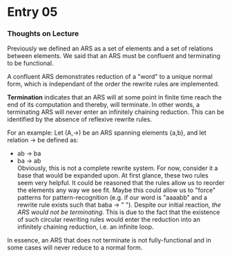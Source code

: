 # Entry 05

### Thoughts on Lecture

Previously we defined an ARS as a set of elements and a set of relations between elements.
We said that an ARS must be confluent and terminating to be functional.

A confluent ARS demonstrates reduction of a "word" to a unique normal form, which is independant of the order the rewrite rules are implemented.

**Termination** indicates that an ARS will at some point in finite time reach the end of its computation and thereby, will terminate.
In other words, a terminating ARS will never enter an infinitely chaining reduction.
This can be identified by the absence of reflexive rewrite rules.

For an example: Let (A,->) be an ARS spanning elements {a,b}, and let relation -> be defined as:
- ab -> ba
- ba -> ab<br/>
Obviously, this is not a complete rewrite system.
For now, consider it a base that would be expanded upon.
At first glance, these two rules seem very helpful.
It could be reasoned that the rules allow us to reorder the elements any way we see fit.
Maybe this could allow us to "force" patterns for pattern-recognition (e.g. if our word is "aaaabb" and a rewrite rule exists such that baba -> " ").
Despite our initial reaction, *the ARS would not be terminating*.
This is due to the fact that the existence of such circular rewriting rules would enter the reduction into an infinitely chaining reduction, i.e. an infinite loop.

In essence, an ARS that does not terminate is not fully-functional and in some cases will never reduce to a normal form.

